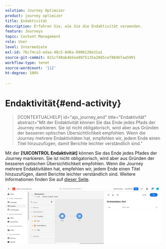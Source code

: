 ```yaml
---
solution: Journey Optimizer
product: journey optimizer
title: Endaktivität
description: Erfahren Sie, wie Sie die Endaktivität verwenden.
feature: Journeys
topic: Content Management
role: User
level: Intermediate
exl-id: 76c74ca3-edaa-48c5-8d6a-0906120e31a1
source-git-commit: 021cf48ab4b5ea8975135a20d5cef8846faa5991
workflow-type: tm+mt
source-wordcount: '112'
ht-degree: 100%

---
```


# Endaktivität{#end-activity}

>[!CONTEXTUALHELP]
>id="ajo_journey_end"
>title="Endaktivität"
>abstract="Mit der Endaktivität können Sie das Ende jedes Pfads der Journey markieren. Sie ist nicht obligatorisch, wird aber aus Gründen der besseren optischen Übersichtlichkeit empfohlen. Wenn die Journey mehrere Endaktivitäten hat, empfehlen wir, jedem Ende einen Titel hinzuzufügen, damit Berichte leichter verständlich sind."

Mit der **[!UICONTROL Endaktivität]** können Sie das Ende jedes Pfades der Journey markieren. Sie ist nicht obligatorisch, wird aber aus Gründen der besseren optischen Übersichtlichkeit empfohlen. Wenn die Journey mehrere Endaktivitäten hat, empfehlen wir, jedem Ende einen Titel hinzuzufügen, damit Berichte leichter verständlich sind. Weitere Informationen finden Sie auf [dieser Seite](../reports/live-report.md).

![](assets/journey54.png)
